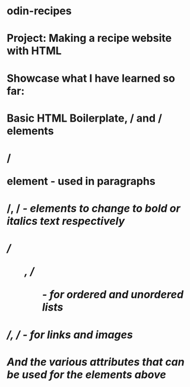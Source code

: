 # odin-recipes
# Project: Making a recipe website with HTML
# Showcase what I have learned so far:
# Basic HTML Boilerplate, /<head/> and /<body/> elements
# /<p/> element - used in paragraphs
# /<strong/>, /<em/> - elements to change to bold or italics text respectively
# /<ol/>, /<ul/> - for ordered and unordered lists
# /<a/>, /<img/> - for links and images
# And the various attributes that can be used for the elements above
